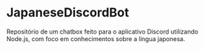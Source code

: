# JapaneseDiscordBot
Repositório de um chatbox feito para o aplicativo Discord utilizando Node.js, com foco em conhecimentos sobre a língua japonesa.
